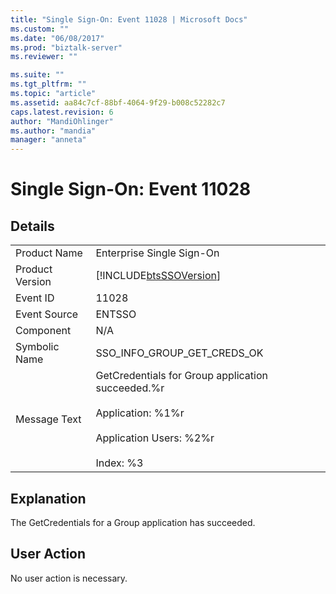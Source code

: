 ```yaml
---
title: "Single Sign-On: Event 11028 | Microsoft Docs"
ms.custom: ""
ms.date: "06/08/2017"
ms.prod: "biztalk-server"
ms.reviewer: ""

ms.suite: ""
ms.tgt_pltfrm: ""
ms.topic: "article"
ms.assetid: aa84c7cf-88bf-4064-9f29-b008c52282c7
caps.latest.revision: 6
author: "MandiOhlinger"
ms.author: "mandia"
manager: "anneta"
---
```

# Single Sign-On: Event 11028
## Details  
  
|                 |                                                                                                                                           |
|-----------------|-------------------------------------------------------------------------------------------------------------------------------------------|
|  Product Name   |                                                         Enterprise Single Sign-On                                                         |
| Product Version |                                        [!INCLUDE[btsSSOVersion](../includes/btsssoversion-md.md)]                                         |
|    Event ID     |                                                                   11028                                                                   |
|  Event Source   |                                                                  ENTSSO                                                                   |
|    Component    |                                                                    N/A                                                                    |
|  Symbolic Name  |                                                        SSO_INFO_GROUP_GET_CREDS_OK                                                        |
|  Message Text   | GetCredentials for Group application succeeded.%r<br /><br /> Application: %1%r<br /><br /> Application Users: %2%r<br /><br /> Index: %3 |
  
## Explanation  
 The GetCredentials for a Group application has succeeded.  
  
## User Action  
 No user action is necessary.